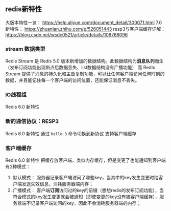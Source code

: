 redis新特性
---

大版本特性一览：
https://help.aliyun.com/document_detail/300071.html
7.0新特性：
https://zhuanlan.zhihu.com/p/526051443
resp3与客户端缓存详解：
https://blog.csdn.net/wsdc0521/article/details/106766096
### stream 数据类型
Redis Stream 是 Redis 5.0 版本新增加的数据结构。此数据结构为**消息队列**而生
（发布订阅功能出现断点后数据丢失、list数据结构没有广播功能）
而 Redis Stream 提供了消息的持久化和主备复制功能，可以让任何客户端访问任何时刻的数据，并且能记住每一个客户端的访问位置，还能保证消息不丢失。
### IO线程组
Redis 6.0 新特性
### 新的通信协议：RESP3
Redis 6.0 新特性
通过 `hello 3` 命令切换到新协议
支持客户端缓存
### 客户端缓存
Redis 6.0 新特性
把缓存放客户端，类似内存缓存，但是变更了也能通知到客户端
有2种模式：
1. 默认模式：
服务器记录客户端访问了哪些key，当其中的key发生变更时给客户端发送失效信息，消耗服务器端内存；
2. 广播模式：
客户端**订阅**访问过的key的前缀（想想redis的发布订阅功能），当符合模式的key发生变更就会被通知（即使变更的key没有被客户端缓存），服务器端不记录客户端访问的key，因此不会消耗服务器端的内存；
